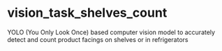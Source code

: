 # vision_task_shelves_count
YOLO (You Only Look Once) based computer vision model to accurately detect and count product facings on shelves or in refrigerators
